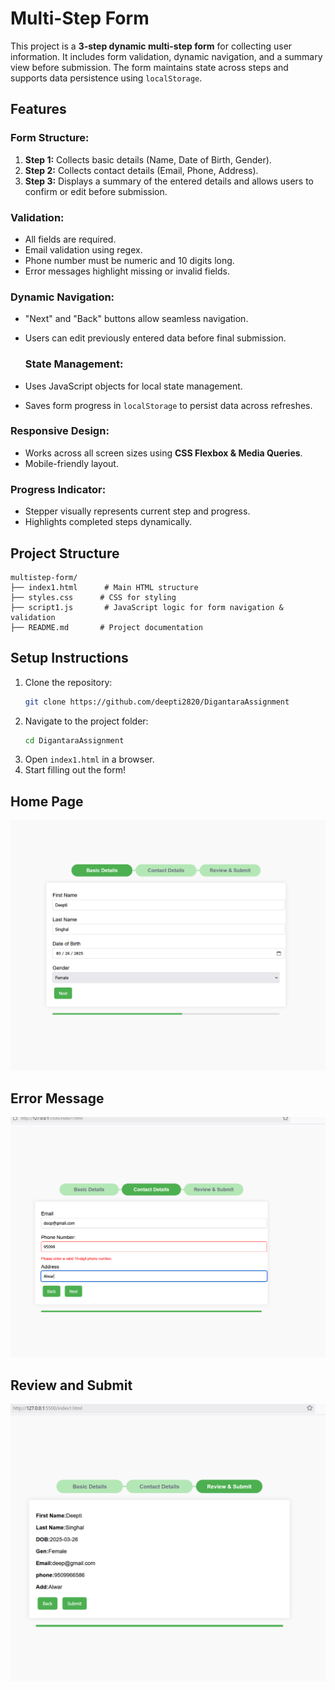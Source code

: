 # Multi-Step Form

This project is a **3-step dynamic multi-step form** for collecting user information. It includes form validation, dynamic navigation, and a summary view before submission. The form maintains state across steps and supports data persistence using `localStorage`.



##  Features

###  Form Structure:
1. **Step 1:** Collects basic details (Name, Date of Birth, Gender).
2. **Step 2:** Collects contact details (Email, Phone, Address).
3. **Step 3:** Displays a summary of the entered details and allows users to confirm or edit before submission.

###  Validation:
- All fields are required.
- Email validation using regex.
- Phone number must be numeric and 10 digits long.
- Error messages highlight missing or invalid fields.

###  Dynamic Navigation:
- "Next" and "Back" buttons allow seamless navigation.
- Users can edit previously entered data before final submission.

  ###  State Management:
- Uses JavaScript objects for local state management.
- Saves form progress in `localStorage` to persist data across refreshes.

###  Responsive Design:
- Works across all screen sizes using **CSS Flexbox & Media Queries**.
- Mobile-friendly layout.

###  Progress Indicator:
- Stepper visually represents current step and progress.
- Highlights completed steps dynamically.

##  Project Structure
```
multistep-form/
├── index1.html      # Main HTML structure
├── styles.css      # CSS for styling
├── script1.js       # JavaScript logic for form navigation & validation
├── README.md       # Project documentation

```


##  Setup Instructions
1. Clone the repository:
   ```bash
   git clone https://github.com/deepti2820/DigantaraAssignment
   ```
2. Navigate to the project folder:
   ```bash
   cd DigantaraAssignment
   ```
3. Open `index1.html` in a browser.
4. Start filling out the form!

  
 ##   Home Page
![Home Page](https://github.com/deepti2820/DigantaraAssignment/blob/main/Screenshot/Screenshot%202025-03-16%20105924.png)


 ##  Error Message
![Home Page](https://github.com/deepti2820/DigantaraAssignment/blob/main/Screenshot/Screenshot%202025-03-16%20105954.png)


 ##  Review and Submit
![Home Page](https://github.com/deepti2820/DigantaraAssignment/blob/main/Screenshot/Screenshot%202025-03-16%20110025.png)






